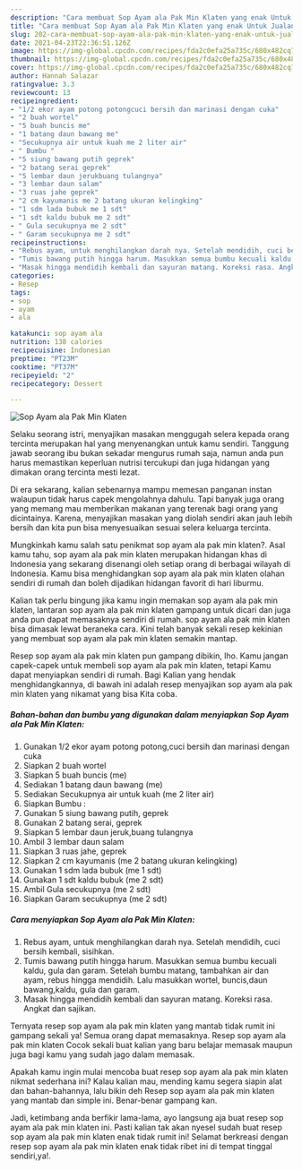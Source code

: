 ```yaml
---
description: "Cara membuat Sop Ayam ala Pak Min Klaten yang enak Untuk Jualan"
title: "Cara membuat Sop Ayam ala Pak Min Klaten yang enak Untuk Jualan"
slug: 202-cara-membuat-sop-ayam-ala-pak-min-klaten-yang-enak-untuk-jualan
date: 2021-04-23T22:36:51.126Z
image: https://img-global.cpcdn.com/recipes/fda2c0efa25a735c/680x482cq70/sop-ayam-ala-pak-min-klaten-foto-resep-utama.jpg
thumbnail: https://img-global.cpcdn.com/recipes/fda2c0efa25a735c/680x482cq70/sop-ayam-ala-pak-min-klaten-foto-resep-utama.jpg
cover: https://img-global.cpcdn.com/recipes/fda2c0efa25a735c/680x482cq70/sop-ayam-ala-pak-min-klaten-foto-resep-utama.jpg
author: Hannah Salazar
ratingvalue: 3.3
reviewcount: 13
recipeingredient:
- "1/2 ekor ayam potong potongcuci bersih dan marinasi dengan cuka"
- "2 buah wortel"
- "5 buah buncis me"
- "1 batang daun bawang me"
- "Secukupnya air untuk kuah me 2 liter air"
- " Bumbu "
- "5 siung bawang putih geprek"
- "2 batang serai geprek"
- "5 lembar daun jerukbuang tulangnya"
- "3 lembar daun salam"
- "3 ruas jahe geprek"
- "2 cm kayumanis me 2 batang ukuran kelingking"
- "1 sdm lada bubuk me 1 sdt"
- "1 sdt kaldu bubuk me 2 sdt"
- " Gula secukupnya me 2 sdt"
- " Garam secukupnya me 2 sdt"
recipeinstructions:
- "Rebus ayam, untuk menghilangkan darah nya. Setelah mendidih, cuci bersih kembali, sisihkan."
- "Tumis bawang putih hingga harum. Masukkan semua bumbu kecuali kaldu, gula dan garam. Setelah bumbu matang, tambahkan air dan ayam, rebus hingga mendidih. Lalu masukkan wortel, buncis,daun bawang,kaldu, gula dan garam."
- "Masak hingga mendidih kembali dan sayuran matang. Koreksi rasa. Angkat dan sajikan."
categories:
- Resep
tags:
- sop
- ayam
- ala

katakunci: sop ayam ala 
nutrition: 138 calories
recipecuisine: Indonesian
preptime: "PT23M"
cooktime: "PT37M"
recipeyield: "2"
recipecategory: Dessert

---
```



![Sop Ayam ala Pak Min Klaten](https://img-global.cpcdn.com/recipes/fda2c0efa25a735c/680x482cq70/sop-ayam-ala-pak-min-klaten-foto-resep-utama.jpg)

Selaku seorang istri, menyajikan masakan menggugah selera kepada orang tercinta merupakan hal yang menyenangkan untuk kamu sendiri. Tanggung jawab seorang ibu bukan sekadar mengurus rumah saja, namun anda pun harus memastikan keperluan nutrisi tercukupi dan juga hidangan yang dimakan orang tercinta mesti lezat.

Di era  sekarang, kalian sebenarnya mampu memesan panganan instan walaupun tidak harus capek mengolahnya dahulu. Tapi banyak juga orang yang memang mau memberikan makanan yang terenak bagi orang yang dicintainya. Karena, menyajikan masakan yang diolah sendiri akan jauh lebih bersih dan kita pun bisa menyesuaikan sesuai selera keluarga tercinta. 



Mungkinkah kamu salah satu penikmat sop ayam ala pak min klaten?. Asal kamu tahu, sop ayam ala pak min klaten merupakan hidangan khas di Indonesia yang sekarang disenangi oleh setiap orang di berbagai wilayah di Indonesia. Kamu bisa menghidangkan sop ayam ala pak min klaten olahan sendiri di rumah dan boleh dijadikan hidangan favorit di hari liburmu.

Kalian tak perlu bingung jika kamu ingin memakan sop ayam ala pak min klaten, lantaran sop ayam ala pak min klaten gampang untuk dicari dan juga anda pun dapat memasaknya sendiri di rumah. sop ayam ala pak min klaten bisa dimasak lewat beraneka cara. Kini telah banyak sekali resep kekinian yang membuat sop ayam ala pak min klaten semakin mantap.

Resep sop ayam ala pak min klaten pun gampang dibikin, lho. Kamu jangan capek-capek untuk membeli sop ayam ala pak min klaten, tetapi Kamu dapat menyiapkan sendiri di rumah. Bagi Kalian yang hendak menghidangkannya, di bawah ini adalah resep menyajikan sop ayam ala pak min klaten yang nikamat yang bisa Kita coba.

<!--inarticleads1-->

##### Bahan-bahan dan bumbu yang digunakan dalam menyiapkan Sop Ayam ala Pak Min Klaten:

1. Gunakan 1/2 ekor ayam potong potong,cuci bersih dan marinasi dengan cuka
1. Siapkan 2 buah wortel
1. Siapkan 5 buah buncis (me)
1. Sediakan 1 batang daun bawang (me)
1. Sediakan Secukupnya air untuk kuah (me 2 liter air)
1. Siapkan  Bumbu :
1. Gunakan 5 siung bawang putih, geprek
1. Gunakan 2 batang serai, geprek
1. Siapkan 5 lembar daun jeruk,buang tulangnya
1. Ambil 3 lembar daun salam
1. Siapkan 3 ruas jahe, geprek
1. Siapkan 2 cm kayumanis (me 2 batang ukuran kelingking)
1. Gunakan 1 sdm lada bubuk (me 1 sdt)
1. Gunakan 1 sdt kaldu bubuk (me 2 sdt)
1. Ambil  Gula secukupnya (me 2 sdt)
1. Siapkan  Garam secukupnya (me 2 sdt)




<!--inarticleads2-->

##### Cara menyiapkan Sop Ayam ala Pak Min Klaten:

1. Rebus ayam, untuk menghilangkan darah nya. Setelah mendidih, cuci bersih kembali, sisihkan.
1. Tumis bawang putih hingga harum. Masukkan semua bumbu kecuali kaldu, gula dan garam. Setelah bumbu matang, tambahkan air dan ayam, rebus hingga mendidih. Lalu masukkan wortel, buncis,daun bawang,kaldu, gula dan garam.
1. Masak hingga mendidih kembali dan sayuran matang. Koreksi rasa. Angkat dan sajikan.




Ternyata resep sop ayam ala pak min klaten yang mantab tidak rumit ini gampang sekali ya! Semua orang dapat memasaknya. Resep sop ayam ala pak min klaten Cocok sekali buat kalian yang baru belajar memasak maupun juga bagi kamu yang sudah jago dalam memasak.

Apakah kamu ingin mulai mencoba buat resep sop ayam ala pak min klaten nikmat sederhana ini? Kalau kalian mau, mending kamu segera siapin alat dan bahan-bahannya, lalu bikin deh Resep sop ayam ala pak min klaten yang mantab dan simple ini. Benar-benar gampang kan. 

Jadi, ketimbang anda berfikir lama-lama, ayo langsung aja buat resep sop ayam ala pak min klaten ini. Pasti kalian tak akan nyesel sudah buat resep sop ayam ala pak min klaten enak tidak rumit ini! Selamat berkreasi dengan resep sop ayam ala pak min klaten enak tidak ribet ini di tempat tinggal sendiri,ya!.

